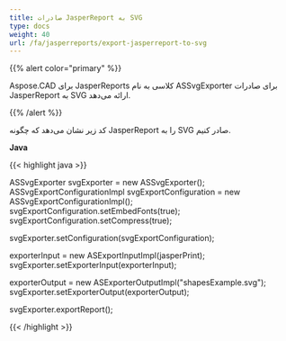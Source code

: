 ```yaml
---
title: صادرات JasperReport به SVG
type: docs
weight: 40
url: /fa/jasperreports/export-jasperreport-to-svg
---
```


{{% alert color="primary" %}}

Aspose.CAD برای JasperReports کلاسی به نام ASSvgExporter برای صادرات JasperReport به SVG ارائه می‌دهد.

{{% /alert %}}

کد زیر نشان می‌دهد که چگونه JasperReport را به SVG صادر کنیم.

**Java**

{{< highlight java >}}

ASSvgExporter svgExporter = new ASSvgExporter();
ASSvgExportConfigurationImpl svgExportConfiguration = new ASSvgExportConfigurationImpl();
svgExportConfiguration.setEmbedFonts(true);
svgExportConfiguration.setCompress(true);

svgExporter.setConfiguration(svgExportConfiguration);

exporterInput = new ASExportInputImpl(jasperPrint);
svgExporter.setExporterInput(exporterInput);

exporterOutput = new ASExporterOutputImpl("shapesExample.svg");
svgExporter.setExporterOutput(exporterOutput);

svgExporter.exportReport();

{{< /highlight >}}
